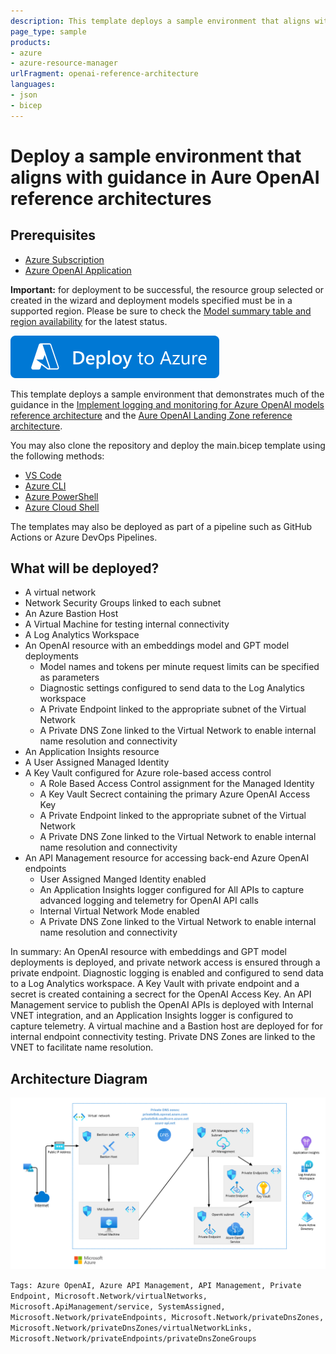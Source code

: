 ```yaml
---
description: This template deploys a sample environment that aligns with the guidance in the Aure OpenAI Landing Zone reference architecture. 
page_type: sample
products:
- azure
- azure-resource-manager
urlFragment: openai-reference-architecture
languages:
- json
- bicep
---
```

# Deploy a sample environment that aligns with guidance in Aure OpenAI reference architectures

## Prerequisites
- [Azure Subscription](https://azure.microsoft.com/en-us/get-started/)
- [Azure OpenAI Application](https://aka.ms/oai/access)

**Important:** for deployment to be successful, the resource group selected or created in the wizard and deployment models specified must be in a supported region. Please be sure to check the [Model summary table and region availability](https://learn.microsoft.com/en-us/azure/ai-services/openai/concepts/models#model-summary-table-and-region-availability) for the latest status.

[![Deploy To Azure](https://raw.githubusercontent.com/Azure/azure-quickstart-templates/master/1-CONTRIBUTION-GUIDE/images/deploytoazure.svg?sanitize=true)](https://portal.azure.com/#create/Microsoft.Template/uri/https%3A%2F%2Fraw.githubusercontent.com%2Fj-d-harvey%2FOpenAItemplates%2Fdiagnosticsettings%2Fazuredeploy.json)

This template deploys a sample environment that demonstrates much of the guidance in the [Implement logging and monitoring for Azure OpenAI models reference architecture](https://learn.microsoft.com/en-us/azure/architecture/example-scenario/ai/log-monitor-azure-openai) and the [Aure OpenAI Landing Zone reference architecture](https://techcommunity.microsoft.com/t5/azure-architecture-blog/azure-openai-landing-zone-reference-architecture/ba-p/3882102).

You may also clone the repository and deploy the main.bicep template using the following methods:
- [VS Code](https://learn.microsoft.com/en-us/azure/azure-resource-manager/bicep/deploy-vscode)
- [Azure CLI](https://learn.microsoft.com/en-us/azure/azure-resource-manager/bicep/deploy-cli)
- [Azure PowerShell](https://learn.microsoft.com/en-us/azure/azure-resource-manager/bicep/deploy-powershell)
- [Azure Cloud Shell](https://learn.microsoft.com/en-us/azure/azure-resource-manager/bicep/deploy-cloud-shell?tabs=azure-cli)

The templates may also be deployed as part of a pipeline such as GitHub Actions or Azure DevOps Pipelines.

## What will be deployed?

- A virtual network
 - Network Security Groups linked to each subnet
- An Azure Bastion Host
- A Virtual Machine for testing internal connectivity
- A Log Analytics Workspace
- An OpenAI resource with an embeddings model and GPT model deployments
  - Model names and tokens per minute request limits can be specified as parameters
  - Diagnostic settings configured to send data to the Log Analytics workspace
  - A Private Endpoint linked to the appropriate subnet of the Virtual Network
  - A Private DNS Zone linked to the Virtual Network to enable internal name resolution and connectivity
- An Application Insights resource
- A User Assigned Managed Identity 
- A Key Vault configured for Azure role-based access control
  - A Role Based Access Control assignment for the Managed Identity
  - A Key Vault Secrect containing the primary Azure OpenAI Access Key
  - A Private Endpoint linked to the appropriate subnet of the Virtual Network
  - A Private DNS Zone linked to the Virtual Network to enable internal name resolution and connectivity
- An API Management resource for accessing back-end Azure OpenAI endpoints
  - User Assigned Manged Identity enabled
  - An Application Insights logger configured for All APIs to capture advanced logging and telemetry for OpenAI API calls
  - Internal Virtual Network Mode enabled
  - A Private DNS Zone linked to the Virtual Network to enable internal name resolution and connectivity

In summary:
An OpenAI resource with embeddings and GPT model deployments is deployed, and private network access is ensured through a private endpoint. Diagnostic logging is enabled and configured to send data to a Log Analytics workspace. A Key Vault with private endpoint and a secret is created containing a secrect for the OpenAI Access Key. An API Management service to publish the OpenAI APIs is deployed with Internal VNET integration, and an Application Insights logger is configured to capture telemetry. A virtual machine and a Bastion host are deployed for for internal endpoint connectivity testing. Private DNS Zones are linked to the VNET to facilitate name resolution. 

## Architecture Diagram
![img](/azure-openai-architecture.png)

`Tags: Azure OpenAI, Azure API Management, API Management, Private Endpoint, Microsoft.Network/virtualNetworks, Microsoft.ApiManagement/service, SystemAssigned, Microsoft.Network/privateEndpoints, Microsoft.Network/privateDnsZones, Microsoft.Network/privateDnsZones/virtualNetworkLinks, Microsoft.Network/privateEndpoints/privateDnsZoneGroups`